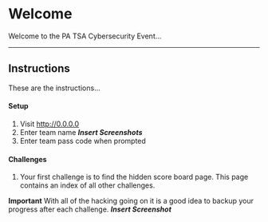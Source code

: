 # Welcome #
Welcome to the PA TSA Cybersecurity Event...
____
## Instructions ##
These are the instructions...

#### Setup ####

1. Visit http://0.0.0.0
2. Enter team name ***Insert Screenshots***
3. Enter team pass code when prompted

#### Challenges ####

1. Your first challenge is to find the hidden score board page.  This page contains an index of all other challenges.
  
**Important**
With all of the hacking going on it is a good idea to backup your progress after each challenge. ***Insert Screenshot***



